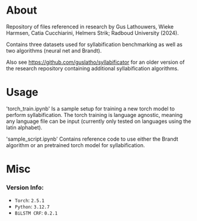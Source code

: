 # About

Repository of files referenced in research by Gus Lathouwers, Wieke Harmsen, Catia Cucchiarini, Helmers Strik; Radboud University (2024).

Contains three datasets used for syllabification benchmarking as well as two algorithms (neural net and Brandt). 

Also see https://github.com/guslatho/syllabificator for an older version of the research repository containing additional syllabification algorithms.

# Usage

'torch_train.ipynb' Is a sample setup for training a new torch model to perform syllabification. The torch training is language agnostic, meaning any language file can be input (currently only tested on languages using the latin alphabet).

'sample_script.ipynb' Contains reference code to use either the Brandt algorithm or an pretrained torch model for syllabification.

# Misc

### Version Info:
- `Torch`: `2.5.1`  
- `Python`: `3.12.7`  
- `BiLSTM CRF`: `0.2.1`  

